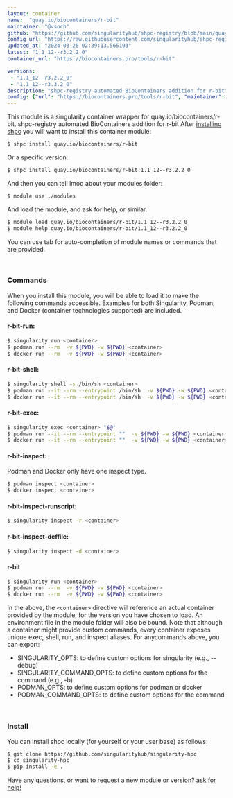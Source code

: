 ```yaml
---
layout: container
name:  "quay.io/biocontainers/r-bit"
maintainer: "@vsoch"
github: "https://github.com/singularityhub/shpc-registry/blob/main/quay.io/biocontainers/r-bit/container.yaml"
config_url: "https://raw.githubusercontent.com/singularityhub/shpc-registry/main/quay.io/biocontainers/r-bit/container.yaml"
updated_at: "2024-03-26 02:39:13.565193"
latest: "1.1_12--r3.2.2_0"
container_url: "https://biocontainers.pro/tools/r-bit"

versions:
 - "1.1_12--r3.2.2_0"
 - "1.1_12--r3.3.2_0"
description: "shpc-registry automated BioContainers addition for r-bit"
config: {"url": "https://biocontainers.pro/tools/r-bit", "maintainer": "@vsoch", "description": "shpc-registry automated BioContainers addition for r-bit", "latest": {"1.1_12--r3.2.2_0": "sha256:243fa30da3e7d738e13d8df27461fa9e6dd8f46ae8397ee11c895b0271190409"}, "tags": {"1.1_12--r3.2.2_0": "sha256:243fa30da3e7d738e13d8df27461fa9e6dd8f46ae8397ee11c895b0271190409", "1.1_12--r3.3.2_0": "sha256:6f0be3ac6b219c2c217387b31cde3edddb5069b8cc4d0be6f407cc1155aefd9c"}, "docker": "quay.io/biocontainers/r-bit"}
---
```


This module is a singularity container wrapper for quay.io/biocontainers/r-bit.
shpc-registry automated BioContainers addition for r-bit
After [installing shpc](#install) you will want to install this container module:


```bash
$ shpc install quay.io/biocontainers/r-bit
```

Or a specific version:

```bash
$ shpc install quay.io/biocontainers/r-bit:1.1_12--r3.2.2_0
```

And then you can tell lmod about your modules folder:

```bash
$ module use ./modules
```

And load the module, and ask for help, or similar.

```bash
$ module load quay.io/biocontainers/r-bit/1.1_12--r3.2.2_0
$ module help quay.io/biocontainers/r-bit/1.1_12--r3.2.2_0
```

You can use tab for auto-completion of module names or commands that are provided.

<br>

### Commands

When you install this module, you will be able to load it to make the following commands accessible.
Examples for both Singularity, Podman, and Docker (container technologies supported) are included.

#### r-bit-run:

```bash
$ singularity run <container>
$ podman run --rm  -v ${PWD} -w ${PWD} <container>
$ docker run --rm  -v ${PWD} -w ${PWD} <container>
```

#### r-bit-shell:

```bash
$ singularity shell -s /bin/sh <container>
$ podman run --it --rm --entrypoint /bin/sh  -v ${PWD} -w ${PWD} <container>
$ docker run --it --rm --entrypoint /bin/sh  -v ${PWD} -w ${PWD} <container>
```

#### r-bit-exec:

```bash
$ singularity exec <container> "$@"
$ podman run --it --rm --entrypoint ""  -v ${PWD} -w ${PWD} <container> "$@"
$ docker run --it --rm --entrypoint ""  -v ${PWD} -w ${PWD} <container> "$@"
```

#### r-bit-inspect:

Podman and Docker only have one inspect type.

```bash
$ podman inspect <container>
$ docker inspect <container>
```

#### r-bit-inspect-runscript:

```bash
$ singularity inspect -r <container>
```

#### r-bit-inspect-deffile:

```bash
$ singularity inspect -d <container>
```



#### r-bit

```bash
$ singularity run <container>
$ podman run --rm  -v ${PWD} -w ${PWD} <container>
$ docker run --rm  -v ${PWD} -w ${PWD} <container>
```


In the above, the `<container>` directive will reference an actual container provided
by the module, for the version you have chosen to load. An environment file in the
module folder will also be bound. Note that although a container
might provide custom commands, every container exposes unique exec, shell, run, and
inspect aliases. For anycommands above, you can export:

 - SINGULARITY_OPTS: to define custom options for singularity (e.g., --debug)
 - SINGULARITY_COMMAND_OPTS: to define custom options for the command (e.g., -b)
 - PODMAN_OPTS: to define custom options for podman or docker
 - PODMAN_COMMAND_OPTS: to define custom options for the command

<br>

### Install

You can install shpc locally (for yourself or your user base) as follows:

```bash
$ git clone https://github.com/singularityhub/singularity-hpc
$ cd singularity-hpc
$ pip install -e .
```

Have any questions, or want to request a new module or version? [ask for help!](https://github.com/singularityhub/singularity-hpc/issues)
